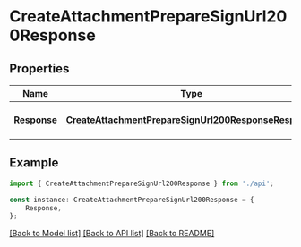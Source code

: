 # CreateAttachmentPrepareSignUrl200Response


## Properties

Name | Type | Description | Notes
------------ | ------------- | ------------- | -------------
**Response** | [**CreateAttachmentPrepareSignUrl200ResponseResponse**](CreateAttachmentPrepareSignUrl200ResponseResponse.md) |  | [optional] [default to undefined]

## Example

```typescript
import { CreateAttachmentPrepareSignUrl200Response } from './api';

const instance: CreateAttachmentPrepareSignUrl200Response = {
    Response,
};
```

[[Back to Model list]](../README.md#documentation-for-models) [[Back to API list]](../README.md#documentation-for-api-endpoints) [[Back to README]](../README.md)

